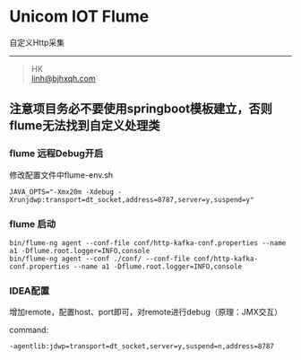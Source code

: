 # Unicom IOT Flume
自定义Http采集
 
 
 
---
> HK  
> linh@bjhxqh.com

## 注意项目务必不要使用springboot模板建立，否则flume无法找到自定义处理类


### flume 远程Debug开启
修改配置文件中flume-env.sh
```
JAVA_OPTS="-Xmx20m -Xdebug -Xrunjdwp:transport=dt_socket,address=8787,server=y,suspend=y"
```

### flume 启动
```
bin/flume-ng agent --conf-file conf/http-kafka-conf.properties --name a1 -Dflume.root.logger=INFO,console
bin/flume-ng agent --conf ./conf/ --conf-file conf/http-kafka-conf.properties --name a1 -Dflume.root.logger=INFO,console
```
### IDEA配置
增加remote，配置host、port即可，对remote进行debug（原理：JMX交互）

command:
```
-agentlib:jdwp=transport=dt_socket,server=y,suspend=n,address=8787
```
